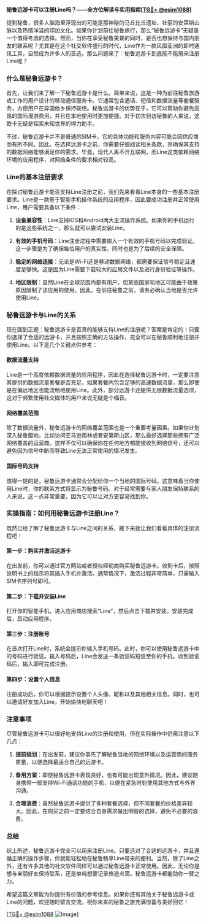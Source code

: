 **秘鲁远游卡可以注册Line吗？——全方位解读与实用指南[[TG💪+ @esim1088](https://t.me/s/esim1088)]**

提到秘鲁，很多人脑海里浮现出的可能是那神秘的马丘比丘遗址、壮丽的安第斯山脉以及热情洋溢的印加文化。如果你计划前往秘鲁旅行，那么“秘鲁远游卡”无疑是一个值得考虑的选择。然而，当你在享受秘鲁美景的同时，是否也想保持与国内朋友的联系呢？尤其是在这个社交软件盛行的时代，Line作为一款风靡亚洲的即时通讯工具，自然成为许多人的首选。那么问题来了：秘鲁远游卡到底能不能用来注册Line呢？

### 什么是秘鲁远游卡？

首先，让我们来了解一下秘鲁远游卡是什么。简单来说，这是一种为前往秘鲁旅游或工作的用户设计的移动通信服务卡。它通常包含通话、短信和数据流量等套餐服务，方便用户在异国他乡保持联络。秘鲁远游卡的优势在于，它可以帮助你避免高昂的国际漫游费用，并且在本地使用时更加便捷。对于初次到访秘鲁的人来说，这款卡无疑是探索未知世界的得力助手。

不过，秘鲁远游卡并不是普通的SIM卡，它的具体功能和服务内容可能会因供应商而有所不同。因此，在选择远游卡之前，你需要仔细阅读相关条款，并确保其支持的数据网络能够满足你的需求。毕竟，现代人离不开互联网，而Line这类依赖网络环境的应用程序，对网络条件的要求相对较高。

### Line的基本注册要求

在探讨秘鲁远游卡能否支持Line注册之前，我们先来看看Line本身的一些基本注册要求。Line是一款基于智能手机操作系统的应用程序，因此要成功注册并正常使用Line，用户需要具备以下条件：

1. **设备兼容性**：Line支持iOS和Android两大主流操作系统。如果你的手机运行的是这些系统之一，那么就可以尝试安装Line。
   
2. **有效的手机号码**：Line注册过程中需要输入一个有效的手机号码以完成验证。这一步骤是为了确保每位用户的真实性，同时也是为了后续的安全保障。

3. **稳定的网络连接**：无论是Wi-Fi还是移动数据网络，都需要保证信号稳定且速度足够快。这是因为Line需要下载较大的应用文件以及进行身份验证等操作。

4. **地区限制**：虽然Line在全球范围内都有用户，但某些国家和地区可能由于政策原因限制了该应用的使用。因此，在前往秘鲁之前，请务必确认当地是否允许使用Line。

### 秘鲁远游卡与Line的关系

现在回到正题：秘鲁远游卡是否真的能够支持Line的注册呢？答案是肯定的！只要你选择了合适的远游卡，并且按照正确的方法操作，完全可以在秘鲁顺利地注册并使用Line。以下是几个关键点供参考：

#### 数据流量支持
Line是一个高度依赖数据流量的应用程序，因此在选择秘鲁远游卡时，一定要注意其提供的数据流量套餐是否充足。如果套餐内包含足够的高速数据流量，那么即使是在偏远地区也能流畅地使用Line。此外，部分远游卡还提供无限数据流量选项，这对于频繁使用社交媒体的用户来说无疑是个福音。

#### 网络覆盖范围
除了数据流量外，秘鲁远游卡的网络覆盖范围也是一个重要考量因素。如果你计划深入秘鲁腹地，比如访问亚马逊雨林或者安第斯山区，那么最好选择那些拥有广泛网络覆盖的运营商。这样不仅可以确保你在任何地方都能接收到网络信号，还可以避免因为信号中断而导致Line无法正常使用的情况发生。

#### 国际号码支持
值得一提的是，秘鲁远游卡通常会分配给你一个当地的国际号码。这意味着当你使用Line时，你的联系方式将显示为秘鲁号码。对于经常需要与家人朋友保持联系的人来说，这一点非常重要，因为它可以让对方更容易找到你。

### 实操指南：如何用秘鲁远游卡注册Line？

既然已经了解了秘鲁远游卡与Line之间的关系，接下来就让我们看看具体的注册流程吧！

#### 第一步：购买并激活远游卡
在出发前，你可以通过官方网站或者授权经销商购买秘鲁远游卡。收到卡后，按照说明书上的指示将其插入手机并激活。通常情况下，激活过程非常简单，只需输入SIM卡序列号即可。

#### 第二步：下载并安装Line
打开你的智能手机，进入应用商店搜索“Line”，然后点击下载并安装。安装完成后，启动应用程序。

#### 第三步：注册账号
在首次打开Line时，系统会提示你输入手机号码。此时，你可以使用秘鲁远游卡中的号码进行验证。输入号码后，Line会发送一条验证码短信至你的手机。收到验证码后，输入即可完成注册。

#### 第四步：设置个人信息
注册成功后，你可以根据提示设置个人头像、昵称以及其他相关信息。同时，也可以邀请好友加入Line，开始愉快地聊天吧！

### 注意事项

尽管秘鲁远游卡可以很好地支持Line的注册和使用，但在实际操作中仍需注意以下几点：

1. **提前规划**：在出发前，建议你事先了解秘鲁当地的网络环境以及运营商的服务质量，以便选择最适合自己的远游卡。
   
2. **备用方案**：即使秘鲁远游卡表现良好，也有可能出现意外情况。因此，建议随身携带一部支持Wi-Fi通话功能的手机，以便在紧急时刻使用其他方式与外界沟通。

3. **合理消费**：虽然秘鲁远游卡提供了多种套餐选择，但不同套餐的价格差异较大。因此，在购买之前一定要结合自身需求做出明智的选择，避免不必要的浪费。

### 总结

综上所述，秘鲁远游卡完全可以用来注册Line。只要选对了合适的远游卡，并且遵循正确的操作步骤，你就能轻松地在秘鲁畅享Line带来的便利。当然，除了Line之外，还有许多其他的社交软件同样可以通过秘鲁远游卡正常使用。因此，无论你是想与亲朋好友保持联系，还是单纯想要记录旅途点滴，秘鲁远游卡都能助你一臂之力。

希望这篇文章能为你提供有价值的参考信息。如果你还有其他关于秘鲁远游卡或Line的问题，欢迎随时留言交流。祝你未来的秘鲁之旅充满惊喜与美好回忆！

[[TG💪+ @esim1088](https://t.me/s/esim1088) ![Image](https://i.postimg.cc/4NQfJmqS/Snipaste-2025-05-13-00-14-12.png)]